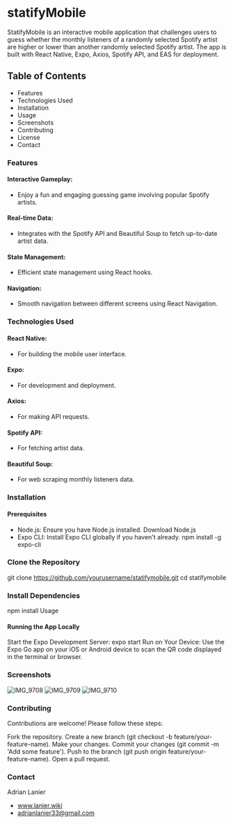 # statifyMobile

StatifyMobile is an interactive mobile application that challenges users to guess whether the monthly listeners of a randomly selected Spotify artist are higher or lower than another randomly selected Spotify artist. The app is built with React Native, Expo, Axios, Spotify API, and EAS for deployment.

## Table of Contents
- Features
- Technologies Used
- Installation
- Usage
- Screenshots
- Contributing
- License
- Contact

### Features
#### Interactive Gameplay: 
- Enjoy a fun and engaging guessing game involving popular Spotify artists.
#### Real-time Data: 
- Integrates with the Spotify API and Beautiful Soup to fetch up-to-date artist data.
#### State Management: 
- Efficient state management using React hooks.
#### Navigation: 
- Smooth navigation between different screens using React Navigation.

### Technologies Used
#### React Native: 
- For building the mobile user interface.
#### Expo: 
- For development and deployment.
#### Axios: 
- For making API requests.
#### Spotify API: 
- For fetching artist data.
#### Beautiful Soup:
- For web scraping monthly listeners data.

### Installation
#### Prerequisites
- Node.js: Ensure you have Node.js installed. Download Node.js
- Expo CLI: Install Expo CLI globally if you haven't already. npm install -g expo-cli 

### Clone the Repository
git clone https://github.com/yourusername/statifymobile.git
cd statifymobile

### Install Dependencies
npm install
Usage

#### Running the App Locally
Start the Expo Development Server:
expo start
Run on Your Device:
Use the Expo Go app on your iOS or Android device to scan the QR code displayed in the terminal or browser.

### Screenshots

![IMG_9708](https://github.com/user-attachments/assets/22e2bec1-2368-45e0-93b7-da7a0517e28b)
![IMG_9709](https://github.com/user-attachments/assets/8713e3e5-e1fa-41be-ab57-44d282569df2)
![IMG_9710](https://github.com/user-attachments/assets/f4657c69-455c-48ac-8b3d-bf89b52f5e40)
 

### Contributing
Contributions are welcome! Please follow these steps:

Fork the repository.
Create a new branch (git checkout -b feature/your-feature-name).
Make your changes.
Commit your changes (git commit -m 'Add some feature').
Push to the branch (git push origin feature/your-feature-name).
Open a pull request.

### Contact
Adrian Lanier
- www.lanier.wiki
- adrianlanier33@gmail.com
